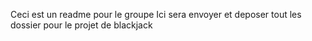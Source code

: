  Ceci est un readme pour le groupe 
	Ici sera envoyer et deposer tout les dossier pour le projet de blackjack

